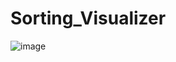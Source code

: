 # Sorting_Visualizer

![image](https://github.com/Revathi-80/Sorting_Visualizer/assets/89781910/8af144a8-1bd4-47c3-9463-7d967e2261c2)

